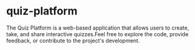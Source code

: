# quiz-platform
The Quiz Platform is a web-based application that allows users to create, take, and share interactive quizzes.Feel free to explore the code, provide feedback, or contribute to the project's development.
